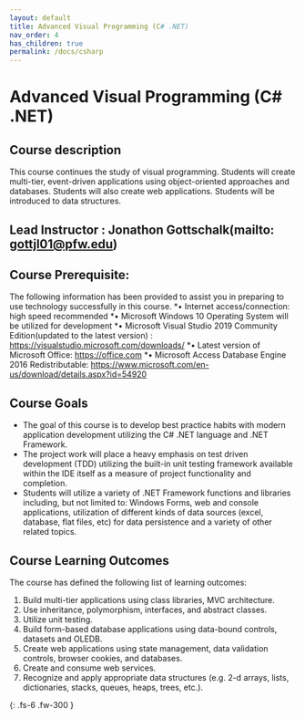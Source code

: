 ```yaml
---
layout: default
title: Advanced Visual Programming (C# .NET)
nav_order: 4
has_children: true
permalink: /docs/csharp
---
```


# Advanced Visual Programming (C# .NET)
 ## Course description
This course continues the study of visual programming. Students will create multi-tier, event-driven applications using object-oriented approaches and databases. Students will also create web applications. Students will be introduced to data structures.
 
 ## Lead Instructor : Jonathon Gottschalk(mailto: gottjl01@pfw.edu)

 ## Course Prerequisite: 
 The following information has been provided to assist you in preparing to use technology successfully in this course.
*• Internet access/connection: high speed recommended 
*• Microsoft Windows 10 Operating System will be utilized for development
*• Microsoft Visual Studio 2019 Community Edition(updated to the latest version) : https://visualstudio.microsoft.com/downloads/
*• Latest version of Microsoft Office: https://office.com 
*• Microsoft Access Database Engine 2016 Redistributable: https://www.microsoft.com/en-us/download/details.aspx?id=54920

 ## Course Goals
  * The goal of this course is to develop best practice habits with modern application development utilizing the C# .NET language and .NET Framework.  
  * The project work will place a heavy emphasis on test driven development (TDD) utilizing the built-in unit testing framework available within the IDE itself as a measure of project functionality and completion.
  * Students will utilize a variety of .NET Framework functions and libraries including, but not limited to: Windows Forms, web and console applications, utilization of different kinds of data sources (excel, database, flat files, etc) for data persistence and a variety of other related topics.

 ## Course Learning Outcomes
 The course has defined the following list of learning outcomes:
1. Build multi-tier applications using class libraries, MVC architecture.
2. Use inheritance, polymorphism, interfaces, and abstract classes. 
3. Utilize unit testing. 
4. Build form-based database applications using data-bound controls, datasets and OLEDB.
5. Create web applications using state management, data validation controls, browser cookies, and databases. 
6. Create and consume web services. 
7. Recognize and apply appropriate data structures (e.g. 2-d arrays, lists, dictionaries, stacks, queues, heaps, trees, etc.). 

{: .fs-6 .fw-300 }
